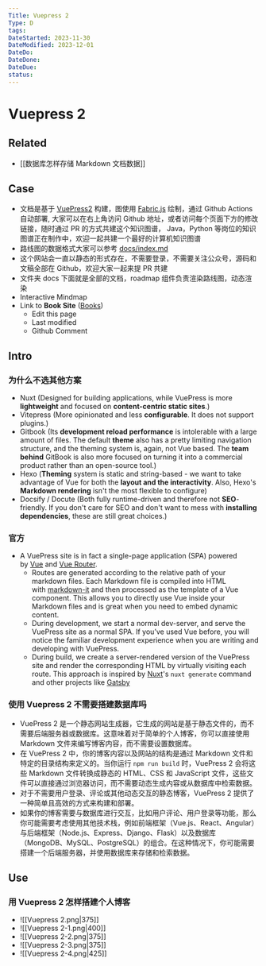 ```yaml
---
Title: Vuepress 2
Type: D
tags: 
DateStarted: 2023-11-30
DateModified: 2023-12-01
DateDo: 
DateDone: 
DateDue: 
status: 
---
```

# Vuepress 2
## Related
- [[数据库怎样存储 Markdown 文档数据]]
## Case
- 文档是基于 [VuePress2](https://v2.vuepress.vuejs.org/) 构建，图使用 [Fabric.js](http://fabricjs.com/) 绘制，通过 Github Actions 自动部署, 大家可以在右上角访问 Github 地址，或者访问每个页面下方的修改链接，随时通过 PR 的方式共建这个知识图谱， Java，Python 等岗位的知识图谱正在制作中，欢迎一起共建一个最好的计算机知识图谱
- 路线图的数据格式大家可以参考 [docs/index.md](https://github.com/shengxinjing/it-roadmap/blob/main/docs/index.md)
- 这个网站会一直以静态的形式存在，不需要登录，不需要关注公众号，源码和文稿全部在 Github，欢迎大家一起来提 PR 共建
- 文件夹 docs 下面就是全部的文档，roadmap 组件负责渲染路线图，动态渲染
- Interactive Mindmap
- Link to **Book Site** ([Books](https://books.halfrost.com/))
  - Edit this page
  - Last modified
  - Github Comment
## Intro
### 为什么不选其他方案
- Nuxt (Designed for building applications, while VuePress is more **lightweight** and focused on **content-centric static sites**.)
- Vitepress (More opinionated and less **configurable**. It does not support plugins.)
- Gitbook (Its **development reload performance** is intolerable with a large amount of files. The default **theme** also has a pretty limiting navigation structure, and the theming system is, again, not Vue based. The **team behind** GitBook is also more focused on turning it into a commercial product rather than an open-source tool.)
- Hexo (**Theming** system is static and string-based - we want to take advantage of Vue for both the **layout and the interactivity**. Also, Hexo's **Markdown rendering** isn't the most flexible to configure)
- Docsify / Docute (Both fully runtime-driven and therefore not **SEO**-friendly. If you don't care for SEO and don't want to mess with **installing dependencies**, these are still great choices.)
### 官方
- A VuePress site is in fact a single-page application (SPA) powered by [Vue](https://vuejs.org/) and [Vue Router](https://router.vuejs.org/).
	- Routes are generated according to the relative path of your markdown files. Each Markdown file is compiled into HTML with [markdown-it](https://github.com/markdown-it/markdown-it) and then processed as the template of a Vue component. This allows you to directly use Vue inside your Markdown files and is great when you need to embed dynamic content.
	- During development, we start a normal dev-server, and serve the VuePress site as a normal SPA. If you’ve used Vue before, you will notice the familiar development experience when you are writing and developing with VuePress.
	- During build, we create a server-rendered version of the VuePress site and render the corresponding HTML by virtually visiting each route. This approach is inspired by [Nuxt](https://nuxtjs.org/)'s `nuxt generate` command and other projects like [Gatsby](https://www.gatsbyjs.org/)
### 使用 Vuepress 2 不需要搭建数据库吗
- VuePress 2 是一个静态网站生成器，它生成的网站是基于静态文件的，而不需要后端服务器或数据库。这意味着对于简单的个人博客，你可以直接使用 Markdown 文件来编写博客内容，而不需要设置数据库。
- 在 VuePress 2 中，你的博客内容以及网站的结构是通过 Markdown 文件和特定的目录结构来定义的。当你运行 `npm run build` 时，VuePress 2 会将这些 Markdown 文件转换成静态的 HTML、CSS 和 JavaScript 文件，这些文件可以直接通过浏览器访问，而不需要动态生成内容或从数据库中检索数据。
- 对于不需要用户登录、评论或其他动态交互的静态博客，VuePress 2 提供了一种简单且高效的方式来构建和部署。
- 如果你的博客需要与数据库进行交互，比如用户评论、用户登录等功能，那么你可能需要考虑使用其他技术栈，例如前端框架（Vue.js、React、Angular）与后端框架（Node.js、Express、Django、Flask）以及数据库（MongoDB、MySQL、PostgreSQL）的组合。在这种情况下，你可能需要搭建一个后端服务器，并使用数据库来存储和检索数据。

## Use
### 用 Vuepress 2 怎样搭建个人博客
- ![[Vuepress 2.png|375]]
- ![[Vuepress 2-1.png|400]]
- ![[Vuepress 2-2.png|375]]
- ![[Vuepress 2-3.png|375]]
- ![[Vuepress 2-4.png|425]]